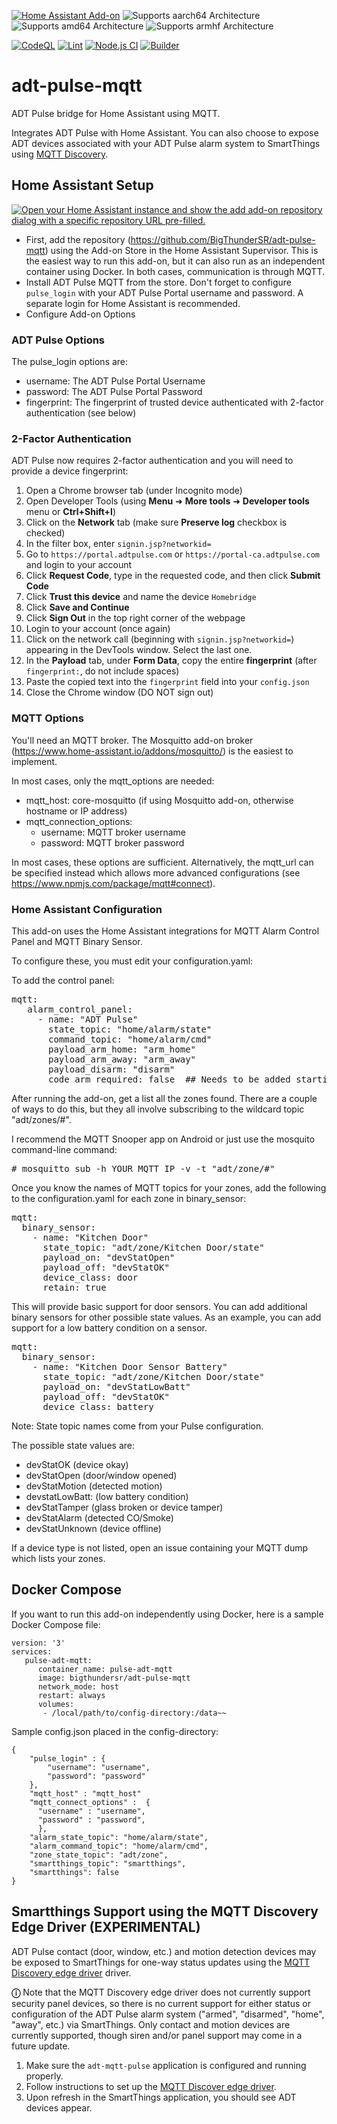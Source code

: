 [![Home Assistant Add-on](https://img.shields.io/badge/home_assistant-add--on-blue.svg?logo=homeassistant&logoColor=white)](https://github.com/BigThunderSR/adt-pulse-mqtt)
![Supports aarch64 Architecture][aarch64-shield]
![Supports amd64 Architecture][amd64-shield]
![Supports armhf Architecture][armhf-shield]

[![CodeQL](https://github.com/BigThunderSR/adt-pulse-mqtt/actions/workflows/codeql.yml/badge.svg)](https://github.com/BigThunderSR/adt-pulse-mqtt/actions/workflows/codeql.yml)
[![Lint](https://github.com/BigThunderSR/adt-pulse-mqtt/actions/workflows/lint.yaml/badge.svg)](https://github.com/BigThunderSR/adt-pulse-mqtt/actions/workflows/lint.yaml)
[![Node.js CI](https://github.com/BigThunderSR/adt-pulse-mqtt/actions/workflows/node.js.yml/badge.svg)](https://github.com/BigThunderSR/adt-pulse-mqtt/actions/workflows/node.js.yml)
[![Builder](https://github.com/BigThunderSR/adt-pulse-mqtt/actions/workflows/builder.yaml/badge.svg)](https://github.com/BigThunderSR/adt-pulse-mqtt/actions/workflows/builder.yaml)

# adt-pulse-mqtt

ADT Pulse bridge for Home Assistant using MQTT.

Integrates ADT Pulse with Home Assistant. You can also choose to expose ADT devices associated with your ADT Pulse alarm system to SmartThings using [MQTT Discovery](https://github.com/toddaustin07/MQTT-Discovery).

## Home Assistant Setup

[![Open your Home Assistant instance and show the add add-on repository dialog with a specific repository URL pre-filled.](https://my.home-assistant.io/badges/supervisor_add_addon_repository.svg)](https://my.home-assistant.io/redirect/supervisor_add_addon_repository/?repository_url=https://github.com/BigThunderSR/adt-pulse-mqtt)

- First, add the repository (https://github.com/BigThunderSR/adt-pulse-mqtt) using the Add-on Store in the Home Assistant Supervisor. This is the easiest way to run this add-on, but it can also run as an independent container using Docker. In both cases, communication is through MQTT.
- Install ADT Pulse MQTT from the store. Don't forget to configure `pulse_login` with your ADT Pulse Portal username and password. A separate login for Home Assistant is recommended.
- Configure Add-on Options

### ADT Pulse Options

The pulse_login options are:

- username: The ADT Pulse Portal Username
- password: The ADT Pulse Portal Password
- fingerprint: The fingerprint of trusted device authenticated with 2-factor authentication (see below)

### 2-Factor Authentication

ADT Pulse now requires 2-factor authentication and you will need to provide a device fingerprint:

1. Open a Chrome browser tab (under Incognito mode)
2. Open Developer Tools (using **Menu** ➜ **More tools** ➜ **Developer tools** menu or **Ctrl+Shift+I**)
3. Click on the **Network** tab (make sure **Preserve log** checkbox is checked)
4. In the filter box, enter `signin.jsp?networkid=`
5. Go to `https://portal.adtpulse.com` or `https://portal-ca.adtpulse.com` and login to your account
6. Click **Request Code**, type in the requested code, and then click **Submit Code**
7. Click **Trust this device** and name the device `Homebridge`
8. Click **Save and Continue**
9. Click **Sign Out** in the top right corner of the webpage
10. Login to your account (once again)
11. Click on the network call (beginning with `signin.jsp?networkid=`) appearing in the DevTools window. Select the last one.
12. In the **Payload** tab, under **Form Data**, copy the entire **fingerprint** (after `fingerprint:`, do not include spaces)
13. Paste the copied text into the `fingerprint` field into your `config.json`
14. Close the Chrome window (DO NOT sign out)

### MQTT Options

You'll need an MQTT broker. The Mosquitto add-on broker (https://www.home-assistant.io/addons/mosquitto/) is the easiest to implement.

In most cases, only the mqtt_options are needed:

- mqtt_host: core-mosquitto (if using Mosquitto add-on, otherwise hostname or IP address)
- mqtt_connection_options:
  - username: MQTT broker username
  - password: MQTT broker password

In most cases, these options are sufficient. Alternatively, the mqtt_url can be specified instead which allows more advanced configurations (see https://www.npmjs.com/package/mqtt#connect).

### Home Assistant Configuration

This add-on uses the Home Assistant integrations for MQTT Alarm Control Panel and MQTT Binary Sensor.

To configure these, you must edit your configuration.yaml:

To add the control panel:

<pre>
mqtt:
   alarm_control_panel:
     - name: "ADT Pulse"
       state_topic: "home/alarm/state"
       command_topic: "home/alarm/cmd"
       payload_arm_home: "arm_home"
       payload_arm_away: "arm_away"
       payload_disarm: "disarm"
       code_arm_required: false  ## Needs to be added starting with HA Core 2024.6 ##
</pre>

After running the add-on, get a list all the zones found. There are a couple of ways to do this, but they all involve subscribing to the wildcard topic "adt/zones/#".

I recommend the MQTT Snooper app on Android or just use the mosquito command-line command:

<pre>
# mosquitto_sub -h YOUR_MQTT_IP -v -t "adt/zone/#"
</pre>

Once you know the names of MQTT topics for your zones, add the following to the configuration.yaml for each zone in binary_sensor:

<pre>
mqtt:
  binary_sensor:
    - name: "Kitchen Door"
      state_topic: "adt/zone/Kitchen Door/state"
      payload_on: "devStatOpen"
      payload_off: "devStatOK"
      device_class: door
      retain: true
</pre>

This will provide basic support for door sensors. You can add additional binary sensors for other possible state values. As an example, you can add support for a low battery condition on a sensor.

<pre>
mqtt:
  binary_sensor:
    - name: "Kitchen Door Sensor Battery"
      state_topic: "adt/zone/Kitchen Door/state"
      payload_on: "devStatLowBatt"
      payload_off: "devStatOK"
      device_class: battery
</pre>

Note: State topic names come from your Pulse configuration.

The possible state values are:

- devStatOK (device okay)
- devStatOpen (door/window opened)
- devStatMotion (detected motion)
- devstatLowBatt: (low battery condition)
- devStatTamper (glass broken or device tamper)
- devStatAlarm (detected CO/Smoke)
- devStatUnknown (device offline)

If a device type is not listed, open an issue containing your MQTT dump which lists your zones.

## Docker Compose

If you want to run this add-on independently using Docker, here is a sample Docker Compose file:

```
version: '3'
services:
   pulse-adt-mqtt:
      container_name: pulse-adt-mqtt
      image: bigthundersr/adt-pulse-mqtt
      network_mode: host
      restart: always
      volumes:
       - /local/path/to/config-directory:/data~~
```

Sample config.json placed in the config-directory:

```
{
    "pulse_login" : {
        "username": "username",
        "password": "password"
    },
    "mqtt_host" : "mqtt_host"
    "mqtt_connect_options" :  {
      "username" : "username",
      "password" : "password",
      },
    "alarm_state_topic": "home/alarm/state",
    "alarm_command_topic": "home/alarm/cmd",
    "zone_state_topic": "adt/zone",
    "smartthings_topic": "smartthings",
    "smartthings": false
}
```

## Smartthings Support using the MQTT Discovery Edge Driver (EXPERIMENTAL)

ADT Pulse contact (door, window, etc.) and motion detection devices may be exposed to SmartThings for one-way status updates using the [MQTT Discovery edge driver](https://github.com/toddaustin07/MQTT-Discovery) driver.

**&#9432;** Note that the MQTT Discovery edge driver does not currently support security panel devices, so there is no current support for either status or configuration of the ADT Pulse alarm system ("armed", "disarmed", "home", "away", etc.) via SmartThings. Only contact and motion devices are currently supported, though siren and/or panel support may come in a future update.

1. Make sure the `adt-mqtt-pulse` application is configured and running properly.
2. Follow instructions to set up the [MQTT Discover edge driver](https://github.com/toddaustin07/MQTT-Discovery?tab=readme-ov-file#instructions).
3. Upon refresh in the SmartThings application, you should see ADT devices appear.

[aarch64-shield]: https://img.shields.io/badge/aarch64-yes-green.svg
[amd64-shield]: https://img.shields.io/badge/amd64-yes-green.svg
[armhf-shield]: https://img.shields.io/badge/armhf-yes-green.svg
[armv7-shield]: https://img.shields.io/badge/armv7-yes-green.svg
[i386-shield]: https://img.shields.io/badge/i386-yes-green.svg
